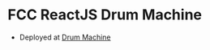 # FCC ReactJS Drum Machine
-	 Deployed at [Drum Machine](https://codepen.io/santiagomorad/pen/xxwKqoe)
